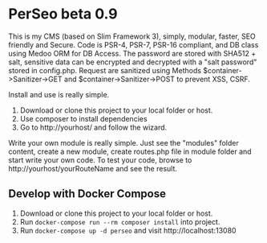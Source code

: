 # PerSeo beta 0.9

This is my CMS (based on Slim Framework 3), simply, modular, faster, SEO friendly and Secure. Code is PSR-4, PSR-7, PSR-16 compliant, and DB class using Medoo ORM for DB Access. The password are stored with SHA512 + salt, sensitive data can be encrypted and decrypted with a "salt password" stored in config.php. Request are sanitized using Methods $container->Sanitizer->GET and $container->Sanitizer->POST to prevent XSS, CSRF.


Install and use is really simple.

1) Download or clone this project to your local folder or host.
2) Use composer to install dependencies
3) Go to http://yourhost/ and follow the wizard.

Write your own module is really simple. Just see the "modules" folder content, create a new module, create routes.php file in module folder and start write your own code. To test your code, browse to http://yourhost/yourRouteName and see the result.

## Develop with Docker Compose

1) Download or clone this project to your local folder or host.
2) Run `docker-compose run --rm composer install` into project.
3) Run `docker-compose up -d perseo` and visit http://localhost:13080
